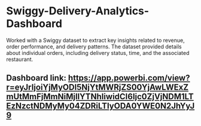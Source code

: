 # Swiggy-Delivery-Analytics-Dashboard
Worked with a Swiggy dataset to extract key insights related to revenue, order performance, and delivery patterns. The dataset provided details about individual orders, including delivery status, time, and the associated restaurant.
## Dashboard link: https://app.powerbi.com/view?r=eyJrIjoiYjMyODI5NjYtMWRjZS00YjAwLWExZmUtMmFjMmNiMjllYTNhIiwidCI6Ijc0ZjVjNDM1LTEzNzctNDMyMy04ZDRiLTIyODA0YWE0N2JhYyJ9

